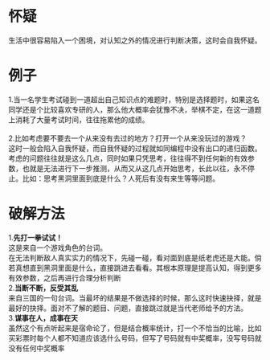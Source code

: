 # 怀疑
生活中很容易陷入一个困境，对认知之外的情况进行判断决策，这时会自我怀疑。
# 例子
1.当一名学生考试碰到一道超出自己知识点的难题时，特别是选择题时，如果这名同学还是个比较喜欢专研的人，那么他大概率会犹豫不决，举棋不定，在这一道题上消耗了大量考试时间，往往拖累他的成绩。\
\
2.比如考虑要不要去一个从来没有去过的地方？打开一个从来没玩过的游戏？\
这时一般会陷入自我怀疑，而自我怀疑的过程就如同编程中没有出口的递归函数。考虑的问题往往就是这么几点，同时如果只凭思考，往往得不到任何新的有效参数，也就是无法进行下一步推测，从而又从这几点开始思考，长此以往，永不停止。比如：思考黑洞里面到底是什么？人死后有没有来生等等问题。

# 破解方法
1.**先打一拳试试！** \
这是来自一个游戏角色的台词。\
在无法判断敌人真实实力的情况下，先碰一碰，看对面到底是纸老虎还是大能。倘若真想直到黑洞里面是什么，直接跳进去看看。其根本原理是提高认知，得到更多有效参数，之后再进行合理分析判断 \
2.**当断不断，反受其乱**\
 来自三国的一句台词。当最坏的结果是不做选择的时候，那么这时快速抉择，就是最好的抉择。面对不了解的题目、问题，直接跳过就是当代老师给予的方法。\
3.**谋事在人，成事在天** \
虽然这个有点听起来是宿命论了，但是结合概率统计，打一个不恰当的比喻，比如买彩票时每个人都不知道应该选什么号码，但写了号码就有中奖概率，没写号码就没有任何中奖概率
